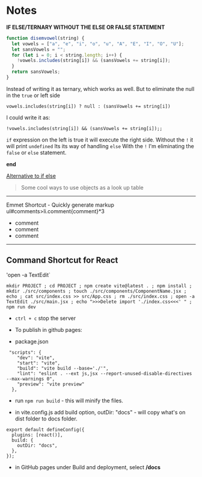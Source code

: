 # Notes

**IF ELSE/TERNARY WITHOUT THE ELSE OR FALSE STATEMENT**

```javascript
function disemvowel(string) {
  let vowels = ["a", "e", "i", "o", "u", "A", "E", "I", "O", "U"];
  let sansVowels = "";
  for (let i = 0; i < string.length; i++) {
    !vowels.includes(string[i]) && (sansVowels += string[i]);
  }
  return sansVowels;
}
```

Instead of writing it as ternary, which works as well. But to eliminate the null in the `true` or left side

`vowels.includes(string[i]) ? null : (sansVowels += string[i])`

I could write it as:

`!vowels.includes(string[i]) && (sansVowels += string[i]);;`

`if` expression on the left is true it will execute the right side.
Without the `!` it will print `undefined` Its its way of handling `else`
With the `!` I'm eliminating the `false` or `else` statement.

**end**

[Alternative to if else](https://dev.to/b3ns44d/alternative-to-if-else-and-switch-object-literals-in-javascript-3nde)

> Some cool ways to use objects as a look up table

---

Emmet Shortcut - Quickly generate markup
ul#comments>li.comment{comment}\*3

<ul id="comments">
<li class="comment">comment</li>
<li class="comment">comment</li>
<li class="comment">comment</li>
</ul>

---

## Command Shortcut for React

'open -a TextEdit`

```
mkdir PROJECT ; cd PROJECT ; npm create vite@latest . ; npm install ; mkdir ./src/components ; touch ./src/components/ComponentName.jsx ; echo ; cat src/index.css >> src/App.css ; rm ./src/index.css ; open -a TextEdit ./src/main.jsx ; echo ">>>Delete import './index.css<<<' " ; npm run dev
```

- `ctrl + c` stop the server

- To publish in github pages:
- package.json

```
 "scripts": {
    "dev": "vite",
    "start": "vite",
    "build": "vite build --base='./'",
    "lint": "eslint . --ext js,jsx --report-unused-disable-directives --max-warnings 0",
    "preview": "vite preview"
  },
```

- run `npm run build` - this will minify the files.

- in vite.config.js add build option, outDir: "docs" - will copy what's on dist folder to docs folder.

```
export default defineConfig({
  plugins: [react()],
  build: {
    outDir: "docs",
  },
});
```

- in GitHub pages under Build and deployment, select **/docs**
